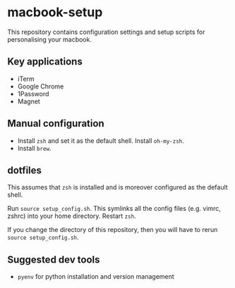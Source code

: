 # macbook-setup

This repository contains configuration settings and setup scripts for personalising your macbook.

## Key applications

- iTerm
- Google Chrome
- 1Password
- Magnet

## Manual configuration

- Install `zsh` and set it as the default shell. Install `oh-my-zsh`.
- Install `brew`.

## dotfiles

This assumes that `zsh` is installed and is moreover configured as the default shell.

Run `source setup_config.sh`. This symlinks all the config files (e.g. vimrc, zshrc) into your home directory. Restart `zsh`.

If you change the directory of this repository, then you will have to rerun `source setup_config.sh`. 

## Suggested dev tools

- `pyenv` for python installation and version management

